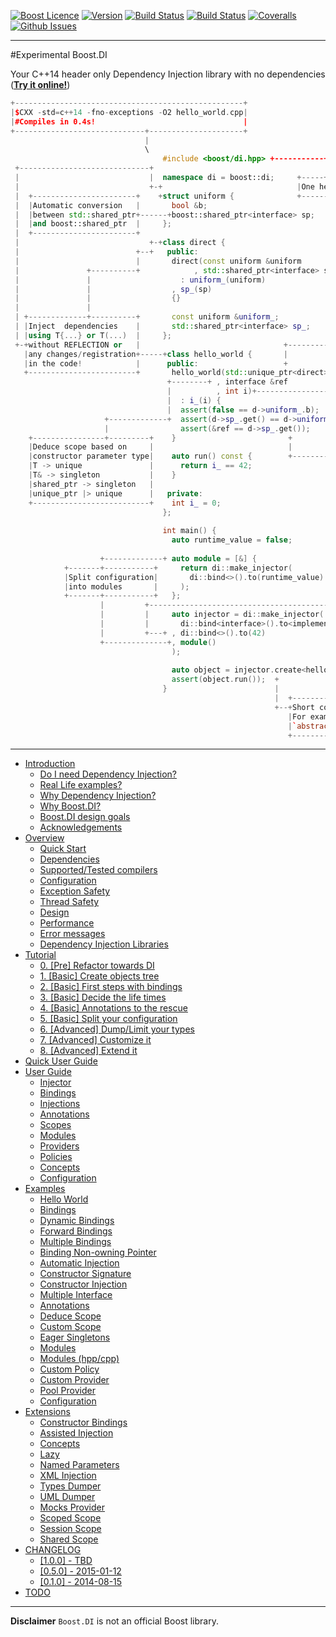 <a href="http://www.boost.org/LICENSE_1_0.txt" target="_blank">![Boost Licence](http://img.shields.io/badge/license-boost-blue.svg)</a>
<a href="https://github.com/boost-experimental/di/releases" target="_blank">![Version](https://badge.fury.io/gh/boost-experimental%2Fdi.svg)</a>
<a href="https://travis-ci.org/boost-experimental/di" target="_blank">![Build Status](https://img.shields.io/travis/boost-experimental/di/cpp14.svg?label=linux/osx)</a>
<a href="https://ci.appveyor.com/project/krzysztof-jusiak/di" target="_blank">![Build Status](https://img.shields.io/appveyor/ci/boost-experimental/di/cpp14.svg?label=windows)</a>
<a href="https://coveralls.io/r/boost-experimental/di?branch=cpp14" target="_blank">![Coveralls](http://img.shields.io/coveralls/boost-experimental/di/cpp14.svg)</a>
<a href="http://github.com/boost-experimental/di/issues" target="_blank">![Github Issues](https://img.shields.io/github/issues/boost-experimental/di.svg)</a>

---------------------------------------

#Experimental Boost.DI

Your C++14 header only Dependency Injection library with no dependencies ([__Try it online!__](http://boost-experimental.github.io/di/cpp14/boost/libs/di/doc/html/examples/index.html#hello-world))

```cpp
+---------------------------------------------------+
|$CXX -std=c++14 -fno-exceptions -O2 hello_world.cpp|
|#Compiles in 0.4s!                                 |
+-----------------------------+---------------------+
                              |
                              \
                                  #include <boost/di.hpp> +-----------+
 +-----------------------------+                                      |
 |                             |  namespace di = boost::di;     +-----+--------------------------------+
 |                             +-+                              |One header (3k lines, no dependencies)|
 |  +-----------------------+    +struct uniform {              +--------------------------------------+
 |  |Automatic conversion   |       bool &b;
 |  |between std::shared_ptr+------+boost::shared_ptr<interface> sp;
 |  |and boost::shared_ptr  |     };
 |  +-----------------------+
 |                             +-+class direct {
 |                          +--+   public:                                 +---------------------------+
 |                          |       direct(const uniform &uniform          |ASM x86-64 == `make_unique`|
 |               +----------+            , std::shared_ptr<interface> sp)  +---------------------------+
 |               |                    : uniform_(uniform)                  |push   %rax                |
 |               |                  , sp_(sp)                              |mov    $0x8,%edi           |
 |               |                  {}                                     |callq  0x4007b0 <_Znwm@plt>|
 |               |                                                         |movq   $0x400a10,(%rax)    |
 | +-------------+----------+       const uniform &uniform_;               |mov    $0x8,%esi           |
 | |Inject  dependencies    |       std::shared_ptr<interface> sp_;        |mov    %rax,%rdi           |
 | |using T{...} or T(...)  |     };                                       |callq  0x400960 <_ZdlPvm>  |
 +-+without REFLECTION or   |                                +-------------+mov    $0x1,%eax           |
   |any changes/registration+-----+class hello_world {       |             |pop    %rdx                |
   |in the code!            |      public:                   +             |retq                       |
   +------------------------+       hello_world(std::unique_ptr<direct> d  +-------------------------+-+
                                   +--------+ , interface &ref                                       |
                                   |          , int i)+-------------------------------------------+  +-+
                                   |  : i_(i) {                                                   |    |
                                   |  assert(false == d->uniform_.b);                             |    |
                     +-------------+  assert(d->sp_.get() == d->uniform_.sp.get());               |    |
                     |                assert(&ref == d->sp_.get());     +                         |    |
    +----------------+---------+    }                         +         |                         |    |
    |Deduce scope based on     |                              |         |                         |    |
    |constructor parameter type|    auto run() const {        +---------+ +--------------------+  |    |
    |T -> unique               |      return i_ == 42;                  +-+The same shared_ptr,|  |    |
    |T& -> singleton           |    }                                     |reference provided  |  |    |
    |shared_ptr -> singleton   |                                          +--------------------+  |    |
    |unique_ptr |> unique      |   private:                                                       |    |
    +--------------------------+    int i_ = 0;                                                +--+    |
                                  };                                                           |       |
                                                                                               |       |
                                  int main() {                          +----------------------+--+    |
                                    auto runtime_value = false;         |ASM x86-64 == 'return 42'|    |
                                                                        +-------------------------+    |
                    +-------------+ auto module = [&] {                 |mov $0x2a,%eax           |    |
            +-------+-----------+     return di::make_injector(         |retq                     |    |
            |Split configuration|       di::bind<>().to(runtime_value)  +----+--------------------+    |
            |into modules       |     );                                     |                         |
            +-------+-----------+   };                                       |                         |
                    |         +----------------------------------------------+                         |
                    |         |     auto injector = di::make_injector(                                 |
                    |         |       di::bind<interface>().to<implementation>()+----------------------+
                    |         +---+ , di::bind<>().to(42)
                    +--------------+, module()                                     +---------------------+
                                    );                                  +----------+Compile time creation|
                                                                        +          |guarantee!           |
                                    auto object = injector.create<hello_world>();  +---------------------+
                                    assert(object.run());  +
                                  }                        |
                                                           |  +----------------------------------------+
                                                           +--+Short compile time error messages!      |
                                                              |For example:                            |
                                                              |`abstract_type<interface>::is_not_bound`|
                                                              +----------------------------------------+
```

---------------------------------------

[](GENERATE_TOC_BEGIN)

* [Introduction](http://boost-experimental.github.io/di/index.html)
    * [Do I need Dependency Injection?](http://boost-experimental.github.io/di/index.html#do-i-need-dependency-injection)
    * [Real Life examples?](http://boost-experimental.github.io/di/index.html#real-life-examples)
    * [Why Dependency Injection?](http://boost-experimental.github.io/di/index.html#why-dependency-injection)
    * [Why Boost.DI?](http://boost-experimental.github.io/di/index.html#why-boostdi)
    * [Boost.DI design goals](http://boost-experimental.github.io/di/index.html#boostdi-design-goals)
    * [Acknowledgements](http://boost-experimental.github.io/di/index.html#acknowledgements)
* [Overview](http://boost-experimental.github.io/di/overview/index.html)
    * [Quick Start](http://boost-experimental.github.io/di/overview/index.html#quick-start)
    * [Dependencies](http://boost-experimental.github.io/di/overview/index.html#dependencies)
    * [Supported/Tested compilers](http://boost-experimental.github.io/di/overview/index.html#supportedtested-compilers)
    * [Configuration](http://boost-experimental.github.io/di/overview/index.html#configuration)
    * [Exception Safety](http://boost-experimental.github.io/di/overview/index.html#exception-safety)
    * [Thread Safety](http://boost-experimental.github.io/di/overview/index.html#thread-safety)
    * [Design](http://boost-experimental.github.io/di/overview/index.html#design)
    * [Performance](http://boost-experimental.github.io/di/overview/index.html#performance)
    * [Error messages](http://boost-experimental.github.io/di/overview/index.html#error-messages)
    * [Dependency Injection Libraries](http://boost-experimental.github.io/di/overview/index.html#dependency-injection-libraries)
* [Tutorial](http://boost-experimental.github.io/di/tutorial/index.html)
    * [0. [Pre] Refactor towards DI](http://boost-experimental.github.io/di/tutorial/index.html#0-pre-refactor-towards-di)
    * [1. [Basic] Create objects tree](http://boost-experimental.github.io/di/tutorial/index.html#1-basic-create-objects-tree)
    * [2. [Basic] First steps with bindings](http://boost-experimental.github.io/di/tutorial/index.html#2-basic-first-steps-with-bindings)
    * [3. [Basic] Decide the life times](http://boost-experimental.github.io/di/tutorial/index.html#3-basic-decide-the-life-times)
    * [4. [Basic] Annotations to the rescue](http://boost-experimental.github.io/di/tutorial/index.html#4-basic-annotations-to-the-rescue)
    * [5. [Basic] Split your configuration](http://boost-experimental.github.io/di/tutorial/index.html#5-basic-split-your-configuration)
    * [6. [Advanced] Dump/Limit your types](http://boost-experimental.github.io/di/tutorial/index.html#6-advanced-dumplimit-your-types)
    * [7. [Advanced] Customize it](http://boost-experimental.github.io/di/tutorial/index.html#7-advanced-customize-it)
    * [8. [Advanced] Extend it](http://boost-experimental.github.io/di/tutorial/index.html#8-advanced-extend-it)
* [Quick User Guide](http://boost-experimental.github.io/di/quick_user_guide/index.html)
* [User Guide](http://boost-experimental.github.io/di/user_guide/index.html)
    * [Injector](http://boost-experimental.github.io/di/user_guide/index.html#injector)
    * [Bindings](http://boost-experimental.github.io/di/user_guide/index.html#bindings)
    * [Injections](http://boost-experimental.github.io/di/user_guide/index.html#injections)
    * [Annotations](http://boost-experimental.github.io/di/user_guide/index.html#annotations)
    * [Scopes](http://boost-experimental.github.io/di/user_guide/index.html#scopes)
    * [Modules](http://boost-experimental.github.io/di/user_guide/index.html#modules)
    * [Providers](http://boost-experimental.github.io/di/user_guide/index.html#providers)
    * [Policies](http://boost-experimental.github.io/di/user_guide/index.html#policies)
    * [Concepts](http://boost-experimental.github.io/di/user_guide/index.html#concepts)
    * [Configuration](http://boost-experimental.github.io/di/user_guide/index.html#configuration)
* [Examples](http://boost-experimental.github.io/di/examples/index.html)
    * [Hello World](http://boost-experimental.github.io/di/examples/index.html#hello-world)
    * [Bindings](http://boost-experimental.github.io/di/examples/index.html#bindings)
    * [Dynamic Bindings](http://boost-experimental.github.io/di/examples/index.html#dynamic-bindings)
    * [Forward Bindings](http://boost-experimental.github.io/di/examples/index.html#forward-bindings)
    * [Multiple Bindings](http://boost-experimental.github.io/di/examples/index.html#multiple-bindings)
    * [Binding Non-owning Pointer](http://boost-experimental.github.io/di/examples/index.html#binding-non-owning-pointer)
    * [Automatic Injection](http://boost-experimental.github.io/di/examples/index.html#automatic-injection)
    * [Constructor Signature](http://boost-experimental.github.io/di/examples/index.html#constructor-signature)
    * [Constructor Injection](http://boost-experimental.github.io/di/examples/index.html#constructor-injection)
    * [Multiple Interface](http://boost-experimental.github.io/di/examples/index.html#multiple-interface)
    * [Annotations](http://boost-experimental.github.io/di/examples/index.html#annotations)
    * [Deduce Scope](http://boost-experimental.github.io/di/examples/index.html#deduce-scope)
    * [Custom Scope](http://boost-experimental.github.io/di/examples/index.html#custom-scope)
    * [Eager Singletons](http://boost-experimental.github.io/di/examples/index.html#eager-singletons)
    * [Modules](http://boost-experimental.github.io/di/examples/index.html#modules)
    * [Modules (hpp/cpp)](http://boost-experimental.github.io/di/examples/index.html#modules-hppcpp)
    * [Custom Policy](http://boost-experimental.github.io/di/examples/index.html#custom-policy)
    * [Custom Provider](http://boost-experimental.github.io/di/examples/index.html#custom-provider)
    * [Pool Provider](http://boost-experimental.github.io/di/examples/index.html#pool-provider)
    * [Configuration](http://boost-experimental.github.io/di/examples/index.html#configuration)
* [Extensions](http://boost-experimental.github.io/di/extensions/index.html)
    * [Constructor Bindings](http://boost-experimental.github.io/di/extensions/index.html#constructor-bindings)
    * [Assisted Injection](http://boost-experimental.github.io/di/extensions/index.html#assisted-injection)
    * [Concepts](http://boost-experimental.github.io/di/extensions/index.html#concepts)
    * [Lazy](http://boost-experimental.github.io/di/extensions/index.html#lazy)
    * [Named Parameters](http://boost-experimental.github.io/di/extensions/index.html#named-parameters)
    * [XML Injection](http://boost-experimental.github.io/di/extensions/index.html#xml-injection)
    * [Types Dumper](http://boost-experimental.github.io/di/extensions/index.html#types-dumper)
    * [UML Dumper](http://boost-experimental.github.io/di/extensions/index.html#uml-dumper)
    * [Mocks Provider](http://boost-experimental.github.io/di/extensions/index.html#mocks-provider)
    * [Scoped Scope](http://boost-experimental.github.io/di/extensions/index.html#scoped-scope)
    * [Session Scope](http://boost-experimental.github.io/di/extensions/index.html#session-scope)
    * [Shared Scope](http://boost-experimental.github.io/di/extensions/index.html#shared-scope)
* [CHANGELOG](http://boost-experimental.github.io/di/CHANGELOG/index.html)
    * [ [1.0.0] - TBD](http://boost-experimental.github.io/di/CHANGELOG/index.html#-100-tbd)
    * [ [0.5.0] - 2015-01-12](http://boost-experimental.github.io/di/CHANGELOG/index.html#-050-2015-01-12)
    * [ [0.1.0] - 2014-08-15](http://boost-experimental.github.io/di/CHANGELOG/index.html#-010-2014-08-15)
* [TODO](http://boost-experimental.github.io/di/TODO/index.html)

[](GENERATE_TOC_END)

---

**Disclaimer** `Boost.DI` is not an official Boost library.
